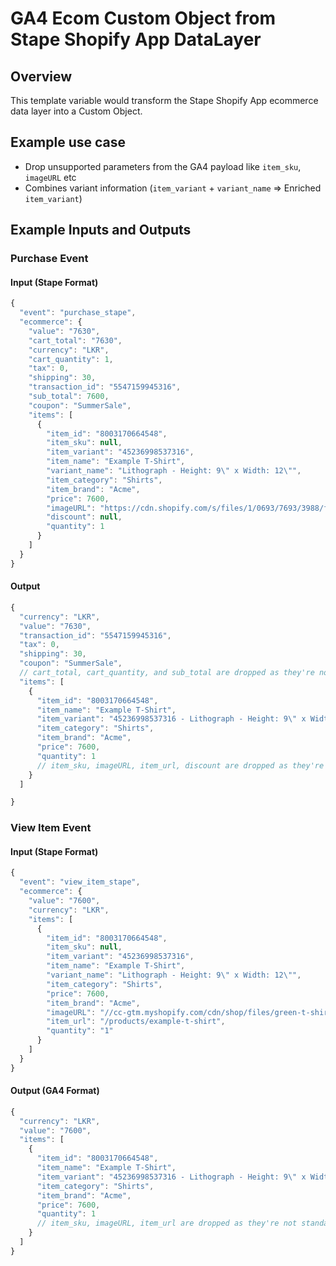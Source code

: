 # GA4 Ecom Custom Object from Stape Shopify App DataLayer

## Overview

This template variable would transform the Stape Shopify App ecommerce data layer into a Custom Object.

## Example use case

- Drop unsupported parameters from the GA4 payload like `item_sku`, `imageURL` etc
- Combines variant information (`item_variant` + `variant_name` => Enriched `item_variant`)

## Example Inputs and Outputs

### Purchase Event

#### Input (Stape Format)

```javascript
{
  "event": "purchase_stape",
  "ecommerce": {
    "value": "7630",
    "cart_total": "7630",
    "currency": "LKR",
    "cart_quantity": 1,
    "tax": 0,
    "shipping": 30,
    "transaction_id": "5547159945316",
    "sub_total": 7600,
    "coupon": "SummerSale",
    "items": [
      {
        "item_id": "8003170664548",
        "item_sku": null,
        "item_variant": "45236998537316",
        "item_name": "Example T-Shirt",
        "variant_name": "Lithograph - Height: 9\" x Width: 12\"",
        "item_category": "Shirts",
        "item_brand": "Acme",
        "price": 7600,
        "imageURL": "https://cdn.shopify.com/s/files/1/0693/7693/3988/files/green-t-shirt_64x64.jpg?v=1738978682",
        "discount": null,
        "quantity": 1
      }
    ]
  }
}
```

#### Output

```javascript
{
  "currency": "LKR",
  "value": "7630",
  "transaction_id": "5547159945316",
  "tax": 0,
  "shipping": 30,
  "coupon": "SummerSale",
  // cart_total, cart_quantity, and sub_total are dropped as they're not standard GA4 parameters
  "items": [
    {
      "item_id": "8003170664548",
      "item_name": "Example T-Shirt",
      "item_variant": "45236998537316 - Lithograph - Height: 9\" x Width: 12\"", // Concatenated item_variant + variant_name
      "item_category": "Shirts",
      "item_brand": "Acme",
      "price": 7600,
      "quantity": 1
      // item_sku, imageURL, item_url, discount are dropped as they're not standard GA4 parameters
    }
  ]

}
```

### View Item Event

#### Input (Stape Format)

```javascript
{
  "event": "view_item_stape",
  "ecommerce": {
    "value": "7600",
    "currency": "LKR",
    "items": [
      {
        "item_id": "8003170664548",
        "item_sku": null,
        "item_variant": "45236998537316",
        "item_name": "Example T-Shirt",
        "variant_name": "Lithograph - Height: 9\" x Width: 12\"",
        "item_category": "Shirts",
        "price": 7600,
        "item_brand": "Acme",
        "imageURL": "//cc-gtm.myshopify.com/cdn/shop/files/green-t-shirt.jpg?v=1738978682",
        "item_url": "/products/example-t-shirt",
        "quantity": "1"
      }
    ]
  }
}
```

#### Output (GA4 Format)

```javascript
{
  "currency": "LKR",
  "value": "7600",
  "items": [
    {
      "item_id": "8003170664548",
      "item_name": "Example T-Shirt",
      "item_variant": "45236998537316 - Lithograph - Height: 9\" x Width: 12\"", // Concatenated item_variant + variant_name
      "item_category": "Shirts",
      "item_brand": "Acme",
      "price": 7600,
      "quantity": 1
      // item_sku, imageURL, item_url are dropped as they're not standard GA4 parameters
    }
  ]
}
```
